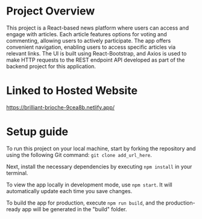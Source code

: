 # Project Overview 

This project is a React-based news platform where users can access and engage with articles. Each article features options for voting and commenting, allowing users to actively participate. The app offers convenient navigation, enabling users to access specific articles via relevant links. The UI is built using React-Bootstrap, and Axios is used to make HTTP requests to the REST endpoint API developed as part of the backend project for this application.

# Linked to Hosted Website 

https://brilliant-brioche-9cea8b.netlify.app/

# Setup guide 

To run this project on your local machine, start by forking the repository and using the following Git command: `git clone add_url_here`.

Next, install the necessary dependencies by executing `npm install` in your terminal.

To view the app locally in development mode, use `npm start`. It will automatically update each time you save changes.

To build the app for production, execute `npm run build`, and the production-ready app will be generated in the "build" folder.

